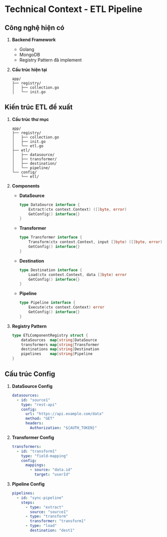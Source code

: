 # Technical Context - ETL Pipeline

## Công nghệ hiện có
1. **Backend Framework**
   - Golang
   - MongoDB
   - Registry Pattern đã implement

2. **Cấu trúc hiện tại**
   ```
   app/
   ├── registry/
   │   ├── collection.go
   │   └── init.go
   ```

## Kiến trúc ETL đề xuất
1. **Cấu trúc thư mục**
   ```
   app/
   ├── registry/
   │   ├── collection.go
   │   ├── init.go
   │   └── etl.go
   ├── etl/
   │   ├── datasource/
   │   ├── transformer/
   │   ├── destination/
   │   └── pipeline/
   └── config/
       └── etl/
   ```

2. **Components**
   - **DataSource**
     ```go
     type DataSource interface {
         Extract(ctx context.Context) ([]byte, error)
         GetConfig() interface{}
     }
     ```
   
   - **Transformer**
     ```go
     type Transformer interface {
         Transform(ctx context.Context, input []byte) ([]byte, error)
         GetConfig() interface{}
     }
     ```
   
   - **Destination**
     ```go
     type Destination interface {
         Load(ctx context.Context, data []byte) error
         GetConfig() interface{}
     }
     ```

   - **Pipeline**
     ```go
     type Pipeline interface {
         Execute(ctx context.Context) error
         GetConfig() interface{}
     }
     ```

3. **Registry Pattern**
   ```go
   type ETLComponentRegistry struct {
       dataSources  map[string]DataSource
       transformers map[string]Transformer
       destinations map[string]Destination
       pipelines    map[string]Pipeline
   }
   ```

## Cấu trúc Config
1. **DataSource Config**
   ```yaml
   datasources:
     - id: "source1"
       type: "rest-api"
       config:
         url: "https://api.example.com/data"
         method: "GET"
         headers:
           Authorization: "${AUTH_TOKEN}"
   ```

2. **Transformer Config**
   ```yaml
   transformers:
     - id: "transform1"
       type: "field-mapping"
       config:
         mappings:
           - source: "data.id"
             target: "userId"
   ```

3. **Pipeline Config**
   ```yaml
   pipelines:
     - id: "sync-pipeline"
       steps:
         - type: "extract"
           source: "source1"
         - type: "transform"
           transformer: "transform1"
         - type: "load"
           destination: "dest1"
   ``` 